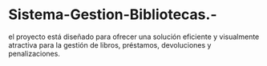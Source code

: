 # Sistema-Gestion-Bibliotecas.-
el proyecto está diseñado para ofrecer una solución eficiente y visualmente atractiva para la gestión de libros, préstamos, devoluciones y penalizaciones.
